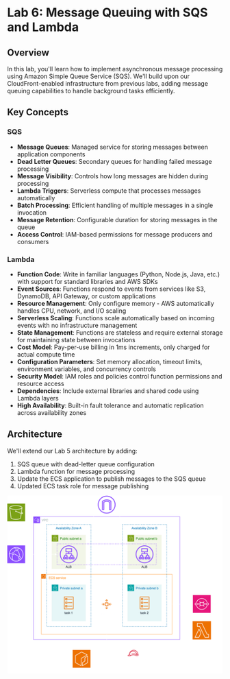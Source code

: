 # Lab 6: Message Queuing with SQS and Lambda

## Overview

In this lab, you'll learn how to implement asynchronous message processing using Amazon Simple Queue Service (SQS). We'll build upon our CloudFront-enabled infrastructure from previous labs, adding message queuing capabilities to handle background tasks efficiently.

## Key Concepts

### SQS

- **Message Queues**: Managed service for storing messages between application components
- **Dead Letter Queues**: Secondary queues for handling failed message processing
- **Message Visibility**: Controls how long messages are hidden during processing
- **Lambda Triggers**: Serverless compute that processes messages automatically
- **Batch Processing**: Efficient handling of multiple messages in a single invocation
- **Message Retention**: Configurable duration for storing messages in the queue
- **Access Control**: IAM-based permissions for message producers and consumers

### Lambda

- **Function Code**: Write in familiar languages (Python, Node.js, Java, etc.) with support for standard libraries and AWS SDKs
- **Event Sources**: Functions respond to events from services like S3, DynamoDB, API Gateway, or custom applications
- **Resource Management**: Only configure memory - AWS automatically handles CPU, network, and I/O scaling
- **Serverless Scaling**: Functions scale automatically based on incoming events with no infrastructure management
- **State Management**: Functions are stateless and require external storage for maintaining state between invocations
- **Cost Model**: Pay-per-use billing in 1ms increments, only charged for actual compute time
- **Configuration Parameters**: Set memory allocation, timeout limits, environment variables, and concurrency controls
- **Security Model**: IAM roles and policies control function permissions and resource access
- **Dependencies**: Include external libraries and shared code using Lambda layers
- **High Availability**: Built-in fault tolerance and automatic replication across availability zones

## Architecture

We'll extend our Lab 5 architecture by adding:

1. SQS queue with dead-letter queue configuration
2. Lambda function for message processing
3. Update the ECS application to publish messages to the SQS queue
4. Updated ECS task role for message publishing

![Lab 6 Architecture](../../media/lab_6_arch.drawio.svg)
